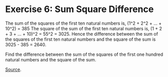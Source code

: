 # Exercise 6: Sum Square Difference

The sum of the squares of the first ten natural numbers is,
	(1^2 + 2^2 + ... + 10^2) = 385
The square of the sum of the first ten natural numbers is,
	(1 + 2 + 3 + ... + 10)^2 = 55^2 = 3025.
Hence the difference between the sum of the squares of the first ten natural numbers and the square of the sum is 3025 - 385 = 2640.

Find the difference between the sum of the squares of the first one hundred natural numbers and the square of the sum.

[Source](https://projecteuler.net/problem=6).
